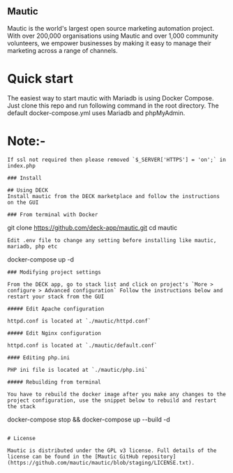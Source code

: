 ## Mautic 

Mautic is the world's largest open source marketing automation project. With over 200,000 organisations using Mautic and over 1,000 community volunteers, we empower businesses by making it easy to manage their marketing across a range of channels.


# Quick start

The easiest way to start mautic with Mariadb is using Docker Compose. Just clone this repo and run following command in the root directory. The default docker-compose.yml uses Mariadb and phpMyAdmin.

# Note:- 
```
If ssl not required then please removed `$_SERVER['HTTPS'] = 'on';` in index.php

### Install

## Using DECK
Install mautic from the DECK marketplace and follow the instructions on the GUI

### From terminal with Docker
```
git clone https://github.com/deck-app/mautic.git
cd mautic
```
Edit .env file to change any setting before installing like mautic, mariadb, php etc
```
docker-compose up -d
```
### Modifying project settings

From the DECK app, go to stack list and click on project's `More > configure > Advanced configuration` Follow the instructions below and restart your stack from the GUI

##### Edit Apache configuration

httpd.conf is located at `./mautic/httpd.conf`

##### Edit Nginx configuration

httpd.conf is located at `./mautic/default.conf`

#### Editing php.ini

PHP ini file is located at `./mautic/php.ini`

##### Rebuilding from terminal

You have to rebuild the docker image after you make any changes to the project configuration, use the snippet below to rebuild and restart the stack
```
docker-compose stop && docker-compose up --build -d
```

# License

Mautic is distributed under the GPL v3 license. Full details of the license can be found in the [Mautic GitHub repository](https://github.com/mautic/mautic/blob/staging/LICENSE.txt).